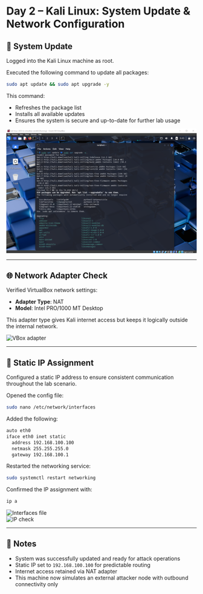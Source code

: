 # Day 2 – Kali Linux: System Update & Network Configuration

## 🔧 System Update

Logged into the Kali Linux machine as root.

Executed the following command to update all packages:

```bash
sudo apt update && sudo apt upgrade -y
```

This command:
- Refreshes the package list
- Installs all available updates
- Ensures the system is secure and up-to-date for further lab usage

![System update](../screenshots/kaliUpdate.png)

---

## 🌐 Network Adapter Check

Verified VirtualBox network settings:

- **Adapter Type**: NAT  
- **Model**: Intel PRO/1000 MT Desktop

This adapter type gives Kali internet access but keeps it logically outside the internal network.

![VBox adapter](../screenshots/kali-vbox-network.png)

---

## 🛜 Static IP Assignment

Configured a static IP address to ensure consistent communication throughout the lab scenario.

Opened the config file:

```bash
sudo nano /etc/network/interfaces
```

Added the following:

```
auto eth0
iface eth0 inet static
  address 192.168.100.100
  netmask 255.255.255.0
  gateway 192.168.100.1
```

Restarted the networking service:

```bash
sudo systemctl restart networking
```

Confirmed the IP assignment with:

```bash
ip a
```

![Interfaces file](../screenshots/kali-ip-config-file.png)  
![IP check](../screenshots/kali-ip-check.png)

---

## 💭 Notes

- System was successfully updated and ready for attack operations  
- Static IP set to `192.168.100.100` for predictable routing  
- Internet access retained via NAT adapter  
- This machine now simulates an external attacker node with outbound connectivity only
